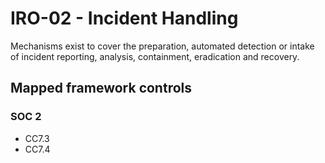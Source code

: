 # IRO-02 - Incident Handling
Mechanisms exist to cover the preparation, automated detection or intake of incident reporting, analysis, containment, eradication and recovery.
## Mapped framework controls
### SOC 2
- CC7.3
- CC7.4
